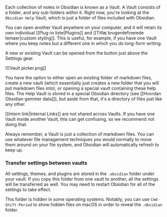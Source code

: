 Each collection of notes in Obsidian is known as a Vault. A Vault consists of a folder, and any sub-folders within it. Right now, you're looking at the `Obsidian Help` Vault, which is just a folder of files included with Obsidian.

You can open another Vault anywhere on your computer, and it will retain its own individual [[Plug-in liste|Plugins]] and [[Tilføj brugerdefinerede temaer|custom styling]]. This is useful, for example, if you have one Vault where you keep notes but a different one in which you do long-form writing.

A new or existing Vault can be opened from the button just above the Settings gear.

![[Vault picker.png]]

You have the option to either open an existing folder of markdown files, create a new vault (which essentially just creates a new folder that you will put markdown files into), or opening a special vault containing these help files. The Help Vault is stored in a special Obsidian directory (see [[Hvordan Obsidian gemmer data]]), but aside from that, it's a directory of files just like any other.

[[Intern link|Internal Links]] are not shared across Vaults. If you have one Vault inside another Vault, this can get confusing, so we recommend not doing that.

Always remember, a Vault is just a collection of markdown files. You can use whatever file management techniques you would normally to move them around on your file system, and Obsidian will automatically refresh to keep up.

### Transfer settings between vaults

All settings, themes, and plugins are stored in the `.obsidian` folder under your vault. If you copy this folder from one vault to another, all the settings will be transferred as well. You may need to restart Obsidian for all of the settings to take effect.

This folder is hidden in some operating systems. Notably, you can use `Cmd-Shift-Period` to show hidden files on macOS in order to reveal the `.obsidian` folder.